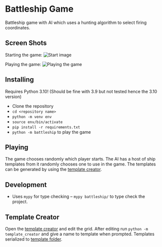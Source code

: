 # Battleship Game

Battleship game with AI which uses a hunting algorithm to select firing coordinates.

## Screen Shots

Starting the game:
![Start image](https://user-images.githubusercontent.com/68746087/201474680-5493d143-ff89-47ce-9448-493c169e3633.png)

Playing the game:
![Playing the game](https://user-images.githubusercontent.com/68746087/201474791-038890d3-53a7-4223-b4b4-071a6493db61.png)

## Installing

Requires Python 3.10! (Should be fine with 3.9 but not tested hence the 3.10 version)

- Clone the repository
- `cd <repository name>`
- `python -m venv env`
- `source env/bin/activate`
- `pip install -r requirements.txt`
- `python -m battleship` to play the game

## Playing

The game chooses randomly which player starts. The AI has a host of ship templates from it randomly chooses one to use in the game. The templates can be generated by using the [template creator](./template_creator/).

## Development

- Uses `mypy` for type checking – `mypy battleship/` to type check the project.

## Template Creator
Open the [template creator](./template_creator/__main__.py) and edit the grid. After editing run `python -m template_creator` and give a name to template when prompted. Templates serialized to [template folder](./templates/).


